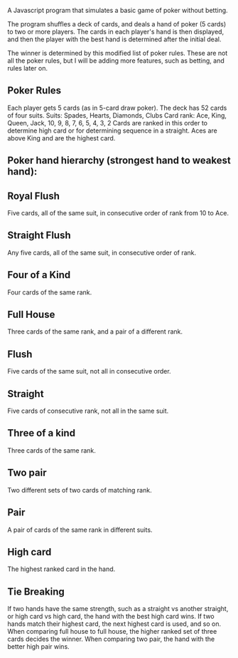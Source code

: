 A Javascript program that simulates a basic game of poker without betting. 

The program shuffles a deck of cards, and deals a hand of poker (5 cards) to two or more players. 
The cards in each player's hand is then displayed, and then the player with the best hand is determined after the initial deal.

The winner is determined by this modified list of poker rules. These are not all the poker rules, but I will be adding more features, such as betting, and rules later on. 

Poker Rules
----------------------
Each player gets 5 cards (as in 5-card draw poker).
The deck has 52 cards of four suits.
Suits: Spades, Hearts, Diamonds, Clubs
Card rank: Ace, King, Queen, Jack, 10, 9, 8, 7, 6, 5, 4, 3, 2
Cards are ranked in this order to determine high card or for determining sequence in a straight. Aces are above King and are the highest card. 

Poker hand hierarchy (strongest hand to weakest hand):
----------------------
Royal Flush
----------------------
Five cards, all of the same suit, in consecutive order of rank from 10 to Ace.

Straight Flush
----------------------
Any five cards, all of the same suit, in consecutive order of rank.

Four of a Kind
----------------------
Four cards of the same rank.

Full House
----------------------
Three cards of the same rank, and a pair of a different rank. 

Flush
----------------------
Five cards of the same suit, not all in consecutive order.

Straight
----------------------
Five cards of consecutive rank, not all in the same suit.

Three of a kind
----------------------
Three cards of the same rank.

Two pair
----------------------
Two different sets of two cards of matching rank.

Pair
----------------------
A pair of cards of the same rank in different suits.

High card
----------------------
The highest ranked card in the hand. 

Tie Breaking
----------------------
If two hands have the same strength, such as a straight vs another straight, or high card vs high card, the hand with the best high card wins. 
If two hands match their highest card, the next highest card is used, and so on.
When comparing full house to full house, the higher ranked set of three cards decides the winner. 
When comparing two pair, the hand with the better high pair wins.
